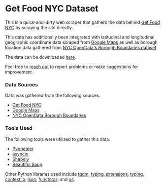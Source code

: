 # Get Food NYC Dataset

This is a quick-and-dirty web scraper that gathers the data behind [Get Food NYC](https://dsny.maps.arcgis.com/apps/webappviewer/index.html?id=35901167a9d84fb0a2e0672d344f176f) by scraping the site directly.

This data has additionally been integrated with latitudinal and longitudinal geographic coordinate data scraped from [Google Maps](https://www.google.com/maps) as well as borough location data gathered from [NYC OpenData's Borough Boundaries dataset](https://data.cityofnewyork.us/City-Government/Borough-Boundaries/tqmj-j8zm).

The data can be downloaded [here](https://raw.githubusercontent.com/paul-tqh-nguyen/get_food_nyc_dataset/master/scraped_data_with_geo_spatial.json).

Feel free to  [reach out](https://paul-tqh-nguyen.github.io/about/#contact)  to report problems or make suggestions for improvement.

### Data Sources

Data was gathered from the following sources:
- [Get Food NYC](https://dsny.maps.arcgis.com/apps/webappviewer/index.html?id=35901167a9d84fb0a2e0672d344f176f)
- [Google Maps](https://www.google.com/maps)
- [NYC OpenData Borough Boundaries](https://data.cityofnewyork.us/City-Government/Borough-Boundaries/tqmj-j8zm)

### Tools Used

The following tools were utilized to gather this data:

- [Pyppeteer](https://pyppeteer.github.io/pyppeteer/)
- [asyncio](https://docs.python.org/3/library/asyncio.html)
- [Shapely](https://shapely.readthedocs.io/en/latest/manual.html)
- [Beautiful Soup](https://www.crummy.com/software/BeautifulSoup/bs4/doc/)

Other Python libraries used include [tqdm](https://github.com/tqdm/tqdm), [typing_extensions](https://github.com/python/typing/blob/master/typing_extensions/README.rst), [typing](https://github.com/python/typing), [contextlib](https://docs.python.org/3/library/contextlib.html), [json](https://docs.python.org/3/library/json.html), [functools](https://docs.python.org/3/library/functools.html), and [os](https://docs.python.org/3/library/os.html).